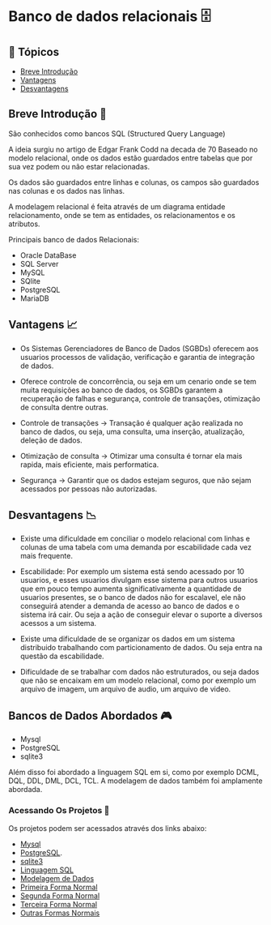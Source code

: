 # Banco de dados relacionais 🗄️

## 🏁 Tópicos

- [Breve Introdução](#breve-introdução-👾)
- [Vantagens](#vantagens-📈)
- [Desvantagens](#desvantagens-📉)

## Breve Introdução 👾

São conhecidos como bancos SQL (Structured Query Language)

A ideia surgiu no artigo de Edgar Frank Codd na decada de 70
Baseado no modelo relacional, onde os dados estão guardados entre tabelas que por sua vez podem ou não estar relacionadas. 

Os dados são guardados entre linhas e colunas, os campos são guardados nas colunas e os dados nas linhas.

A modelagem relacional é feita através de um diagrama entidade relacionamento, onde se tem as entidades, os relacionamentos e os atributos. 

Principais banco de dados Relacionais:
- Oracle DataBase
- SQL Server 
- MySQL
- SQlite
- PostgreSQL
- MariaDB


## Vantagens 📈

- Os Sistemas Gerenciadores de Banco de Dados (SGBDs) oferecem aos usuarios processos de validação, verificação e garantia de integração de dados.

- Oferece controle de concorrência, ou seja em um cenario onde se tem muita requisições ao banco de dados, os SGBDs garantem a recuperação de falhas e segurança,
controle de transações, otimização de consulta dentre outras.

- Controle de transações -> Transação é qualquer ação realizada no banco de dados, ou seja, uma consulta, uma inserção, atualização, deleção de dados.

- Otimização de consulta -> Otimizar uma consulta é tornar ela mais rapida, mais eficiente, mais performatica.

- Segurança -> Garantir que os dados estejam seguros, que não sejam acessados por pessoas não autorizadas.


## Desvantagens 📉

- Existe uma dificuldade em conciliar o modelo relacional com linhas e colunas de uma tabela com uma demanda por escabilidade cada vez mais frequente.

- Escabilidade:  Por exemplo um sistema está sendo acessado por 10 usuarios, e esses usuarios divulgam esse sistema para outros usuarios que em pouco tempo aumenta significativamente a quantidade de usuarios presentes, se o banco de dados não for escalavel, ele não conseguirá atender a demanda de acesso ao banco de dados e o sistema irá cair. Ou seja a ação de conseguir elevar o suporte a diversos acessos a um sistema. 

- Existe uma dificuldade de se organizar os dados em um sistema distribuido trabalhando com particionamento de dados. Ou seja entra na questão da escabilidade.

- Dificuldade de se trabalhar com dados não estruturados, ou seja dados que não se encaixam em um modelo relacional, como por exemplo um arquivo de imagem, um arquivo de audio, um arquivo de video.

## Bancos de Dados Abordados 🎮

- Mysql
- PostgreSQL
- sqlite3

Além disso foi abordado a linguagem SQL em si, como por exemplo DCML, DQL, DDL, DML, DCL, TCL. A modelagem de dados também foi amplamente abordada.

### Acessando Os Projetos 🎥

Os projetos podem ser acessados através dos links abaixo:

- [Mysql](/Banco%20de%20Dados%20Relacionais/mysql/README.md)
- [PostgreSQL](/Banco%20de%20Dados%20Relacionais/PostgreSQL/README.md).
- [sqlite3](/Banco%20de%20Dados%20Relacionais/sqlite3/README.md)
- [Linguagem SQL](/Banco%20de%20Dados%20Relacionais/Linguagem%20SQL/README.md)
- [Modelagem de Dados](/Banco%20de%20Dados%20Relacionais/Modelagem_de_dados/modelagem_conceitual_logica_&_fisica.md)
- [Primeira Forma Normal](/Banco%20de%20Dados%20Relacionais/Modelagem_de_dados/primeira_forma_normal.md)
- [Segunda Forma Normal](/Banco%20de%20Dados%20Relacionais/Modelagem_de_dados/segunda_forma_normal.md)
- [Terceira Forma Normal](/Banco%20de%20Dados%20Relacionais/Modelagem_de_dados/terceira_forma_normal.md)
- [Outras Formas Normais](/Banco%20de%20Dados%20Relacionais/Modelagem_de_dados/outras_formas_normais.md)